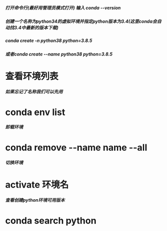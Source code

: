 ##### 打开命令行(最好用管理员模式打开) 输入 conda --version



##### 创建一个名称为python34的虚拟环境并指定python版本为3.4(这里conda会自动找3.4中最新的版本下载)

##### conda create -n python38 python=3.8.5

##### 或者conda create --name python38  python=3.8.5



# 查看环境列表

##### 如果忘记了名称我们可以先用

# conda env list

##### 卸载环境

# conda remove --name name --all

##### 切换环境

# activate 环境名

##### 查看创建python环境可用版本

# conda search python





